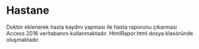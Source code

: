 # Hastane
Doktor eklenerek hasta kaydını yapması ile hasta raporunu çıkarması
Access 2016 veritabanını kullanmaktadır.
HtmlRapor.html dosya klasöründe oluşmaktadır.
